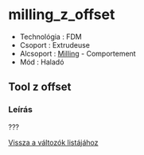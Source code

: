 # milling\_z\_offset

* Technológia : FDM
* Csoport : Extrudeuse
* Alcsoport : [Milling](../printer_settings/printer_settings.md#milling) - Comportement
* Mód : Haladó

## Tool z offset

### Leírás

???

[Vissza a változók listájához](variable_list.md)

